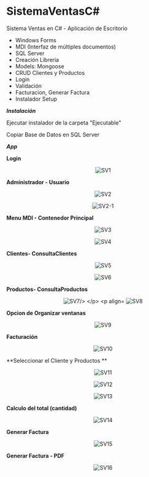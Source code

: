 # SistemaVentasC#
Sistema Ventas en C# - Aplicación de Escritorio


- Windows Forms
- MDI (Interfaz de múltiples documentos)
- SQL Server
- Creación Libreria
- Models: Mongoose
- CRUD Clientes y Productos
- Login
- Validación
- Facturacion, Generar Factura
- Instalador Setup

***Instalación***

Ejecutar instalador de la carpeta "Ejecutable"

Copiar Base de Datos en SQL Server

***App***

**Login**
<p align="center">
  <img src="https://github.com/llStrevensll/SistemaVentasC-/blob/master/ImgSistemaVenta/SV1.PNG?raw=true" alt="SV1"/>
</p>

**Administrador - Usuario**
<p align="center">
  <img src="https://github.com/llStrevensll/SistemaVentasC-/blob/master/ImgSistemaVenta/SV2.PNG?raw=true" alt="SV2"/>
</p>

<p align="center">
  <img src="https://github.com/llStrevensll/SistemaVentasC-/blob/master/ImgSistemaVenta/SV2-1.PNG?raw=true" alt="SV2-1"/>
</p>

**Menu MDI - Contenedor Principal**
<p align="center">
  <img src="https://github.com/llStrevensll/SistemaVentasC-/blob/master/ImgSistemaVenta/SV3.PNG?raw=true" alt="SV3"/>
</p>

<p align="center">
  <img src="https://github.com/llStrevensll/SistemaVentasC-/blob/master/ImgSistemaVenta/SV4.PNG?raw=true" alt="SV4"/>
</p>

**Clientes- ConsultaClientes**

<p align="center">
  <img src="https://github.com/llStrevensll/SistemaVentasC-/blob/master/ImgSistemaVenta/SV5.PNG?raw=true" alt="SV5"/>
</p>

<p align="center">
  <img src="https://github.com/llStrevensll/SistemaVentasC-/blob/master/ImgSistemaVenta/SV6.PNG?raw=true" alt="SV6"/>
</p>

**Productos- ConsultaProductos**
<p align="center">
  <img src="https://github.com/llStrevensll/SistemaVentasC-/blob/master/ImgSistemaVenta/SV7.PNG?raw=true" alt="SV7/>
</p>

<p align="center">
  <img src="https://github.com/llStrevensll/SistemaVentasC-/blob/master/ImgSistemaVenta/SV8.PNG?raw=true" alt="SV8"/>
</p>

**Opcion de Organizar ventanas**
<p align="center">
  <img src="https://github.com/llStrevensll/SistemaVentasC-/blob/master/ImgSistemaVenta/SV9.PNG?raw=true" alt="SV9"/>
</p>


**Facturación**
<p align="center">
  <img src="https://github.com/llStrevensll/SistemaVentasC-/blob/master/ImgSistemaVenta/SV10.PNG?raw=true" alt="SV10"/>
</p>

**Seleccionar el Cliente y Productos **
<p align="center">
  <img src="https://github.com/llStrevensll/SistemaVentasC-/blob/master/ImgSistemaVenta/SV11.PNG?raw=true" alt="SV11"/>
</p>

<p align="center">
  <img src="https://github.com/llStrevensll/SistemaVentasC-/blob/master/ImgSistemaVenta/SV12.PNG?raw=true" alt="SV12"/>
</p>


<p align="center">
  <img src="https://github.com/llStrevensll/SistemaVentasC-/blob/master/ImgSistemaVenta/SV13.PNG?raw=true" alt="SV13"/>
</p>

**Calculo del total (cantidad)**

<p align="center">
  <img src="https://github.com/llStrevensll/SistemaVentasC-/blob/master/ImgSistemaVenta/SV14.PNG?raw=true" alt="SV14"/>
</p>

**Generar Factura**
<p align="center">
  <img src="https://github.com/llStrevensll/SistemaVentasC-/blob/master/ImgSistemaVenta/SV15.PNG?raw=true" alt="SV15"/>
</p>

**Generar Factura - PDF**
<p align="center">
  <img src="https://github.com/llStrevensll/SistemaVentasC-/blob/master/ImgSistemaVenta/SV16.PNG?raw=true" alt="SV16"/>
</p>



